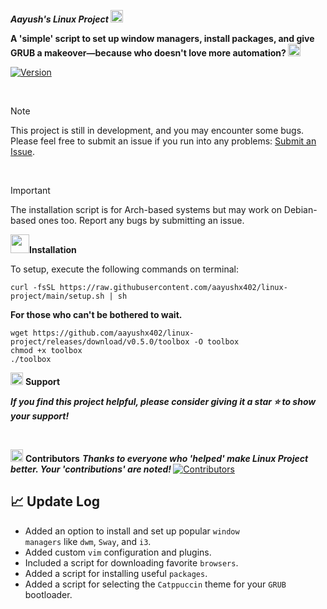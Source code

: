 <strong>*Aayush's Linux Project*  <img src='https://github.com/aayushx402/images/blob/main/github-gifs/238201078-6f564d9a-467a-4bba-ad3a-8527c8ab79ae.gif' width="20"></strong>

<strong>A 'simple' script to set up window managers, install packages, and give GRUB a makeover—because who doesn't love more automation? <img src='https://user-images.githubusercontent.com/74038190/216122041-518ac897-8d92-4c6b-9b3f-ca01dcaf38ee.png' width="20"></strong>

[![Version](https://img.shields.io/github/v/release/aayushx402/linux-project?color=%230567ff&label=Latest%20Release&style=for-the-badge)](https://github.com/aayushx402/linux-project/releases/latest)

<br>

> [!Note]
> This project is still in development, and you may encounter some bugs. Please feel free to submit an issue if you run into any problems: [Submit an Issue](https://github.com/aayushx402/linux-project/issues).

<br>

> [!IMPORTANT]
> The installation script is for Arch-based systems but may work on Debian-based ones too. Report any bugs by submitting an issue.

<img src='https://github.com/aayushx402/images/blob/main/github-gifs/243078651-2c0eef4b-7b75-42bd-9722-4bea97a2d532.gif' width="30">**Installation**

To setup, execute the following commands on terminal:

```shell
curl -fsSL https://raw.githubusercontent.com/aayushx402/linux-project/main/setup.sh | sh
```

<p><strong>For those who can't be bothered to wait.</strong></p>

```shell
wget https://github.com/aayushx402/linux-project/releases/download/v0.5.0/toolbox -O toolbox
chmod +x toolbox
./toolbox
```

<img src='https://user-images.githubusercontent.com/74038190/216122069-5b8169d7-1d8e-4a13-b245-a8e4176c99f8.png' width="20"> **Support**

<strong>*If you find this project helpful, please consider giving it a star ⭐ to show your support!* </strong>

<br>

<img src='https://user-images.githubusercontent.com/74038190/216120981-b9507c36-0e04-4469-8e27-c99271b45ba5.png' width="20"> **Contributors**
<strong>*Thanks to everyone who 'helped' make Linux Project better. Your 'contributions' are noted!* </strong>
[![Contributors](https://contrib.rocks/image?repo=aayushx402/linux-project)](https://github.com/aayushx402/linux-project/graphs/contributors)

## 📈 Update Log
- Added an option to install and set up popular <code>window managers</code> like <code>dwm</code>, <code>Sway</code>, and <code>i3</code>.
- Added custom <code>vim</code> configuration and plugins.
- Included a script for downloading favorite <code>browsers</code>.
- Added a script for installing useful <code>packages</code>.
- Added a script for selecting the <code>Catppuccin</code> theme for your <code>GRUB</code> bootloader.







